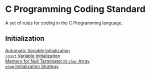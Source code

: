 # C Programming Coding Standard

A set of rules for coding in the C Programming language.

## Initialization

[Automatic Variable Initialization](/new-version/rule-001/rule-001.md)  
[`const` Variable Initialization](/new-version/rule-002/rule-002.md)  
[Memory for Null Terminator in `char` Array](/new-version/rule-002/rule-002.md)  
[`enum` Initialization Strategy](/new-version/rule-004/rule-004.md)  
